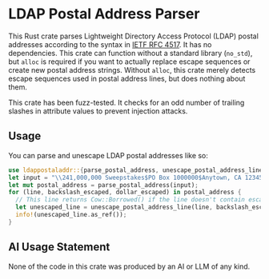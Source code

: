 # LDAP Postal Address Parser

This Rust crate parses Lightweight Directory Access Protocol (LDAP) postal
addresses according to the syntax in
[IETF RFC 4517](https://datatracker.ietf.org/doc/html/rfc4517#section-3.3.28).
It has no dependencies. This crate can function without a standard library
(`no_std`), but `alloc` is required if you want to actually replace escape
sequences or create new postal address strings. Without `alloc`, this crate
merely detects escape sequences used in postal address lines, but does nothing
about them.

This crate has been fuzz-tested. It checks for an odd number of trailing
slashes in attribute values to prevent injection attacks.

## Usage

You can parse and unescape LDAP postal addresses like so:

```rust
use ldappostaladdr::{parse_postal_address, unescape_postal_address_line};
let input = "\\241,000,000 Sweepstakes$PO Box 1000000$Anytown, CA 12345$USA";
let mut postal_address = parse_postal_address(input);
for (line, backslash_escaped, dollar_escaped) in postal_address {
  // This line returns Cow::Borrowed() if the line doesn't contain escape sequences.
  let unescaped_line = unescape_postal_address_line(line, backslash_escaped, dollar_escaped);
  info!(unescaped_line.as_ref());
}
```

## AI Usage Statement

None of the code in this crate was produced by an AI or LLM of any kind.
